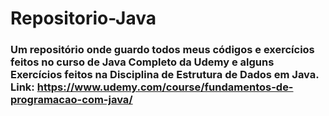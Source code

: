 # Repositorio-Java
### Um repositório onde guardo todos meus códigos e exercícios feitos no curso de Java Completo da Udemy e alguns Exercícios feitos na Disciplina de Estrutura de Dados em Java. Link: https://www.udemy.com/course/fundamentos-de-programacao-com-java/
